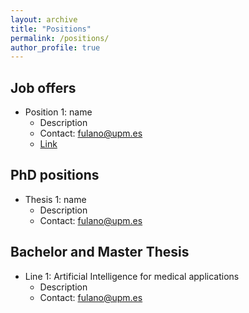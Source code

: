 ```yaml
---
layout: archive
title: "Positions"
permalink: /positions/
author_profile: true
---
```


## Job offers

* Position 1: name
    - Description
    - Contact: [fulano@upm.es](mailto:fulano@upm.es)
    - [Link](www.google.es)

## PhD positions

* Thesis 1: name
    - Description
    - Contact: [fulano@upm.es](mailto:fulano@upm.es)

## Bachelor and Master Thesis

* Line 1: Artificial Intelligence for medical applications
    - Description
    - Contact: [fulano@upm.es](mailto:fulano@upm.es)


